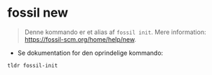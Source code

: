 # fossil new

> Denne kommando er et alias af  `fossil init`.
> Mere information: <https://fossil-scm.org/home/help/new>.

- Se dokumentation for den oprindelige kommando:

`tldr fossil-init`
